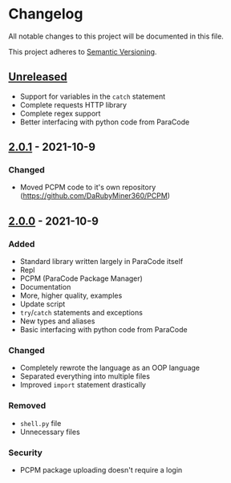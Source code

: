 # Changelog
All notable changes to this project will be documented in this file.

This project adheres to [Semantic Versioning](https://semver.org/spec/v2.0.0.html).

## [Unreleased]
- Support for variables in the `catch` statement
- Complete requests HTTP library
- Complete regex support
- Better interfacing with python code from ParaCode

## [2.0.1] - 2021-10-9
### Changed
- Moved PCPM code to it's own repository (https://github.com/DaRubyMiner360/PCPM)

## [2.0.0] - 2021-10-9
### Added
- Standard library written largely in ParaCode itself
- Repl
- PCPM (ParaCode Package Manager)
- Documentation
- More, higher quality, examples
- Update script
- `try`/`catch` statements and exceptions
- New types and aliases
- Basic interfacing with python code from ParaCode

### Changed
- Completely rewrote the language as an OOP language
- Separated everything into multiple files
- Improved `import` statement drastically

### Removed
- `shell.py` file
- Unnecessary files

### Security
- PCPM package uploading doesn't require a login

[Unreleased]: https://github.com/DaRubyMiner360/ParaCode/compare/v2.0.1...HEAD
[2.0.1]: https://github.com/DaRubyMiner360/ParaCode/releases/tag/v2.0.1
[2.0.0]: https://github.com/DaRubyMiner360/ParaCode/releases/tag/v2.0.0
